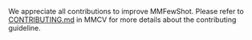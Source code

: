 We appreciate all contributions to improve MMFewShot. Please refer to [CONTRIBUTING.md](https://github.com/open-mmlab/mmcv/blob/master/CONTRIBUTING.md) in MMCV for more details about the contributing guideline.
